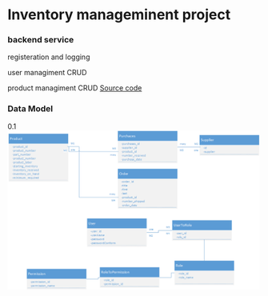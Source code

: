 # Inventory manageminent project

### backend service
registeration and logging

user managiment 
CRUD


product managiment 
CRUD
[Source code](/InventorySystemEurekaService)
### Data Model
 0.1
![IMAGE](DataModel_0_1.png)
